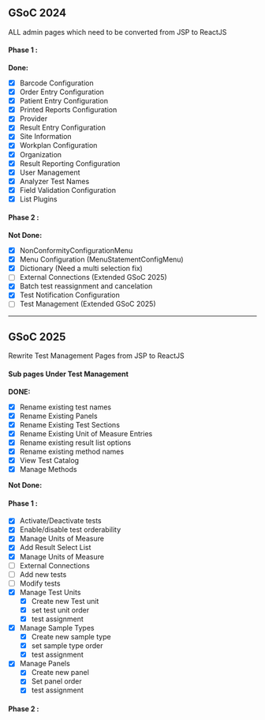 ## GSoC 2024

ALL admin pages which need to be converted from JSP to ReactJS

#### Phase 1 :

**Done:**

- [x] Barcode Configuration
- [x] Order Entry Configuration
- [x] Patient Entry Configuration
- [x] Printed Reports Configuration
- [x] Provider
- [x] Result Entry Configuration
- [x] Site Information
- [x] Workplan Configuration
- [x] Organization
- [x] Result Reporting Configuration
- [x] User Management
- [x] Analyzer Test Names
- [x] Field Validation Configuration
- [x] List Plugins

#### Phase 2 :

**Not Done:**

- [x] NonConformityConfigurationMenu
- [x] Menu Configuration (MenuStatementConfigMenu)
- [x] Dictionary (Need a multi selection fix)
- [ ] External Connections (Extended GSoC 2025)
- [x] Batch test reassignment and cancelation
- [x] Test Notification Configuration
- [ ] Test Management (Extended GSoC 2025)

<hr />

## GSoC 2025

Rewrite Test Management Pages from JSP to ReactJS

#### Sub pages Under Test Management

**DONE:**

- [x] Rename existing test names
- [x] Rename Existing Panels
- [x] Rename Existing Test Sections
- [x] Rename Existing Unit of Measure Entries
- [x] Rename existing result list options
- [x] Rename existing method names
- [x] View Test Catalog
- [x] Manage Methods

**Not Done:**

#### Phase 1 :

- [x] Activate/Deactivate tests
- [x] Enable/disable test orderability
- [x] Manage Units of Measure
- [x] Add Result Select List
- [x] Manage Units of Measure
- [ ] External Connections
- [ ] Add new tests
- [ ] Modify tests
- [x] Manage Test Units
  - [x] Create new Test unit
  - [x] set test unit order
  - [x] test assignment
- [x] Manage Sample Types
  - [x] Create new sample type
  - [x] set sample type order
  - [x] test assignment
- [x] Manage Panels
  - [x] Create new panel
  - [x] Set panel order
  - [x] test assignment

#### Phase 2 :
